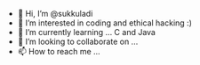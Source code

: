 - 👋 Hi, I’m @sukkuladi
- 👀 I’m interested in coding and ethical hacking :)
- 🌱 I’m currently learning ... C and Java
- 💞️ I’m looking to collaborate on ... 
- 📫 How to reach me ... 

<!---
sukkuladi/sukkuladi is a ✨ special ✨ repository because its `README.md` (this file) appears on your GitHub profile.
You can click the Preview link to take a look at your changes.
--->
